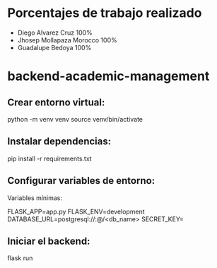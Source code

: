 # Porcentajes de trabajo realizado
- Diego Alvarez Cruz 100%
- Jhosep Mollapaza Morocco 100%
- Guadalupe Bedoya 100%
# backend-academic-management

## Crear entorno virtual:

python -m venv venv
source venv/bin/activate
## Instalar dependencias:

pip install -r requirements.txt
## Configurar variables de entorno:

Variables mínimas:

FLASK_APP=app.py
FLASK_ENV=development
DATABASE_URL=postgresql://<user>:<password>@<host>/<db_name>
SECRET_KEY=<una-clave-secreta>
## Iniciar el backend:

flask run
